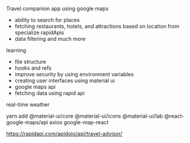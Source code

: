 Travel companion app using google maps

- ability to search for places
- fetching restaurants, hotels, and attractions based on location from specialize rapidApis
- data filtering and much more

learning

- file structure
- hooks and refs
- improve security by using environment variables
- creating user interfaces using material ui
- google maps api
- fetching data using rapid api

real-time weather

yarn add @material-ui/core @material-ui/icons @material-ui/lab @react-google-maps/api axios google-map-react

https://rapidapi.com/apidojo/api/travel-advisor/
